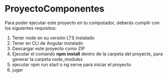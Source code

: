 # ProyectoComponentes
Para poder ejecutar este proyecto en tu computador, deberás cumplir con los siguientes requisitos:

1. Tener node en su versión LTS instalado
2. Tener en CLI de Angular instalado
3. Descargar este proyecto como ZIP
4. Ejecutar el comando **npm install** dentro de la carpeta del proyecto, para generar la carpeta node_modules
5. ejecutar npm run start o ng serve para iniciar el proyecto
6. jugar
